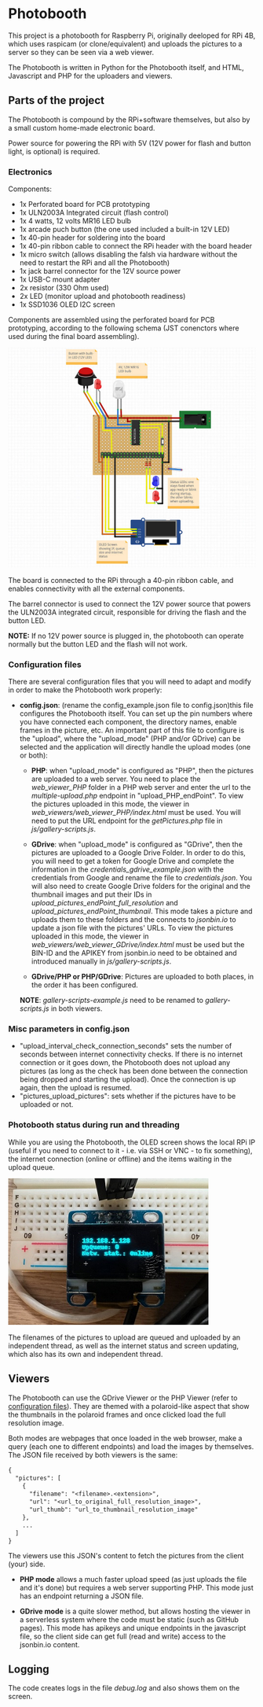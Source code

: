 # Photobooth

This project is a photobooth for Raspberry Pi, originally deeloped for RPi 4B, which uses raspicam (or clone/equivalent) and uploads the pictures to a server so they can be seen via a web viewer.

The Photobooth is written in Python for the Photobooth itself, and HTML, Javascript and PHP for the uploaders and viewers.

## Parts of the project

The Photobooth is compound by the RPi+software themselves, but also by a small custom home-made electronic board.

Power source for powering the RPi with 5V (12V power for flash and button light, is optional) is required.

### Electronics

Components:

* 1x Perforated board for PCB prototyping
* 1x ULN2003A Integrated circuit (flash control)
* 1x 4 watts, 12 volts MR16 LED bulb
* 1x arcade puch button (the one used included a built-in 12V LED)
* 1x 40-pin header for soldering into the board
* 1x 40-pin ribbon cable to connect the RPi header with the board header
* 1x micro switch (allows disabling the falsh via hardware without the need to restart the RPi and all the Photobooth)
* 1x jack barrel connector for the 12V source power
* 1x USB-C mount adapter
* 2x resistor (330 Ohm used)
* 2x LED (monitor upload and photobooth readiness)
* 1x SSD1036 OLED I2C screen

Components are assembled using the perforated board for PCB prototyping, according to the following schema (JST conenctors where used during the final board assembling).

![Electornics circuitry image](/readme_assets/electronic_board.jpg)

The board is connected to the RPi through a 40-pin ribbon cable, and enables connectivity with all the external components.

The barrel connector is used to connect the 12V power source that powers the ULN2003A integrated circuit, responsible for driving the flash and the button LED.

**NOTE:** If no 12V power source is plugged in, the photobooth can operate normally but the button LED and the flash will not work.

### <a id="configuration-files"></a>Configuration files

There are several configuration files that you will need to adapt and modify in order to make the Photobooth work properly:

* **config.json**: (rename the config_example.json file to config.json)this file configures the Photobooth itself. You can set up the pin numbers where you have connected each component, the directory names, enable frames in the picture, etc. An important part of this file to configure is the "upload", where the "upload_mode" (PHP and/or GDrive) can be selected and the application will directly handle the upload modes (one or both):

  * **PHP**: when "upload_mode" is configured as "PHP", then the pictures are uploaded to a web server. You need to place the *web_viewer_PHP* folder in a PHP web server and enter the url to the *multiple-upload.php* endpoint in "upload_PHP_endPoint". To view the pictures uploaded in this mode, the viewer in *web_viewers/web_viewer_PHP/index.html* must be used. You will need to put the URL endpoint for the *getPictures.php* file in  *js/gallery-scripts.js*.

  * **GDrive**: when "upload_mode" is configured as "GDrive", then the pictures are uploaded to a Google Drive Folder. In order to do this, you will need to get a token for Google Drive and complete the information in the *credentials_gdrive_example.json* with the credentials from Google and rename the file to *credentials.json*. You will also need to create Google Drive folders for the original and the thumbnail images and put their IDs in *upload_pictures_endPoint_full_resolution* and *upload_pictures_endPoint_thumbnail*. This mode takes a picture and uploads them to these folders and the connects to *jsonbin.io* to update a json file with the pictures' URLs. To view the pictures uploaded in this mode, the viewer in *web_viewers/web_viewer_GDrive/index.html* must be used but the BIN-ID and the APIKEY from jsonbin.io need to be obtained and introduced manually in *js/gallery-scripts.js*.

  * **GDrive/PHP or PHP/GDrive**: Pictures are uploaded to both places, in the order it has been configured.
  
  **NOTE**: *gallery-scripts-example.js* need to be renamed to *gallery-scripts.js* in both viewers.

### Misc parameters in config.json

* "upload_interval_check_connection_seconds" sets the number of seconds between internet connectivity checks. If there is no internet connection or it goes down, the Photobooth does not upload any pictures (as long as the check has been done between the connection being dropped and starting the upload). Once the connection is up again, then the upload is resumed.
* "pictures_upload_pictures": sets whether if the pictures have to be uploaded or not.

### Photobooth status during run and threading

While you are using the Photobooth, the OLED screen shows the local RPi IP (useful if you need to connect to it - i.e. via SSH or VNC - to fix something), the internet connection (online or offline) and the items waiting in the upload queue.

![Electornics circuitry image](/readme_assets/oled_screen_status.jpg)

The filenames of the pictures to upload are queued and uploaded by an independent thread, as well as the internet status and screen updating, which also has its own and independent thread.

## Viewers

The Photobooth can use the GDrive Viewer or the PHP Viewer (refer to [configuration files](#configuration-files)). They are themed with a polaroid-like aspect that show the thumbnails in the polaroid frames and once clicked load the full resolution image.

Both modes are webpages that once loaded in the web browser, make a query (each one to different endpoints) and load the images by themselves. The JSON file received by both viewers is the same:

```
{
  "pictures": [
    {
      "filename": "<filename>.<extension>",
      "url": "<url_to_original_full_resolution_image>",
      "url_thumb": "url_to_thumbnail_resolution_image"
    },
    ...
  ]
}
```

The viewers use this JSON's content to fetch the pictures from the client (your) side.

* **PHP mode** allows a much faster upload speed (as just uploads the file and it's done) but requires a web server supporting PHP. This mode just has an endpoint returning a JSON file.

* **GDrive mode** is a quite slower method, but allows hosting the viewer in a serverless system where the code must be static (such as GitHub pages). This mode has apikeys and unique endpoints in the javascript file, so the client side can get full (read and write) access to the jsonbin.io content.

## Logging

The code creates logs in the file *debug.log* and also shows them on the screen.
